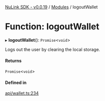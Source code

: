 [NuLink SDK - v0.0.19](../README.md) / [Modules](../modules.md) / logoutWallet

# Function: logoutWallet

▸ **logoutWallet**(): `Promise`<`void`\>

Logs out the user by clearing the local storage.

#### Returns

`Promise`<`void`\>

#### Defined in

[api/wallet.ts:234](https://github.com/NuLink-network/nulink-sdk/blob/3448e77/src/api/wallet.ts#L234)
